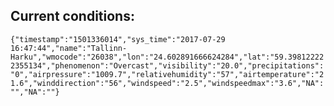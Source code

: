 ## Current conditions: 
 ``` {"timestamp":"1501336014","sys_time":"2017-07-29 16:47:44","name":"Tallinn-Harku","wmocode":"26038","lon":"24.602891666624284","lat":"59.398122222355134","phenomenon":"Overcast","visibility":"20.0","precipitations":"0","airpressure":"1009.7","relativehumidity":"57","airtemperature":"21.6","winddirection":"56","windspeed":"2.5","windspeedmax":"3.6","NA":"","NA":""} ```
